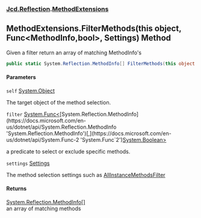### [Jcd.Reflection](Jcd.Reflection.md 'Jcd.Reflection').[MethodExtensions](MethodExtensions.md 'Jcd.Reflection.MethodExtensions')

## MethodExtensions.FilterMethods(this object, Func<MethodInfo,bool>, Settings) Method

Given a filter return an array of matching MethodInfo's

```csharp
public static System.Reflection.MethodInfo[] FilterMethods(this object self, System.Func<System.Reflection.MethodInfo,bool> filter, Jcd.Reflection.MethodInfoEnumerator.Settings settings);
```

#### Parameters

<a name='Jcd.Reflection.MethodExtensions.FilterMethods(thisobject,System.Func_System.Reflection.MethodInfo,bool_,Jcd.Reflection.MethodInfoEnumerator.Settings).self'></a>

`self` [System.Object](https://docs.microsoft.com/en-us/dotnet/api/System.Object 'System.Object')

The target object of the method selection.

<a name='Jcd.Reflection.MethodExtensions.FilterMethods(thisobject,System.Func_System.Reflection.MethodInfo,bool_,Jcd.Reflection.MethodInfoEnumerator.Settings).filter'></a>

`filter` [System.Func&lt;](https://docs.microsoft.com/en-us/dotnet/api/System.Func-2 'System.Func`2')[System.Reflection.MethodInfo](https://docs.microsoft.com/en-us/dotnet/api/System.Reflection.MethodInfo 'System.Reflection.MethodInfo')[,](https://docs.microsoft.com/en-us/dotnet/api/System.Func-2 'System.Func`2')[System.Boolean](https://docs.microsoft.com/en-us/dotnet/api/System.Boolean 'System.Boolean')[&gt;](https://docs.microsoft.com/en-us/dotnet/api/System.Func-2 'System.Func`2')

a predicate to select or exclude specific methods.

<a name='Jcd.Reflection.MethodExtensions.FilterMethods(thisobject,System.Func_System.Reflection.MethodInfo,bool_,Jcd.Reflection.MethodInfoEnumerator.Settings).settings'></a>

`settings` [Settings](MethodInfoEnumerator.Settings.md 'Jcd.Reflection.MethodInfoEnumerator.Settings')

The method selection settings such
as [AllInstanceMethodsFilter](MethodExtensions.AllInstanceMethodsFilter.md 'Jcd.Reflection.MethodExtensions.AllInstanceMethodsFilter')

#### Returns

[System.Reflection.MethodInfo](https://docs.microsoft.com/en-us/dotnet/api/System.Reflection.MethodInfo 'System.Reflection.MethodInfo')[[]](https://docs.microsoft.com/en-us/dotnet/api/System.Array 'System.Array')  
an array of matching methods